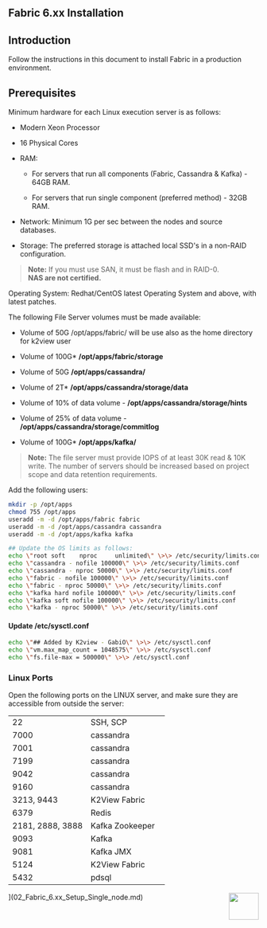 Fabric 6.xx Installation
  -----------------------------------------------------------------------
## Introduction 

Follow the instructions in this document to install Fabric in a production environment.

## Prerequisites 

Minimum hardware for each Linux execution server is as follows:

-   Modern Xeon Processor

-   16 Physical Cores

-   RAM:

    -   For servers that run all components (Fabric, Cassandra & Kafka) - 64GB RAM.

    -   For servers that run single component (preferred method) - 32GB RAM.

-   Network: Minimum 1G per sec between the nodes and source databases.

-   Storage: The preferred storage is attached local SSD's in a non-RAID configuration.

> **Note:** If you must use SAN, it must be flash and in RAID-0.\
> **NAS are not certified.**

Operating System: Redhat/CentOS latest Operating System and above, with latest patches.

The following File Server volumes must be made available:

-   Volume of 50G /opt/apps/fabric/ will be use also as the home directory for k2view user

-   Volume of 100G\* **/opt/apps/fabric/storage**

-   Volume of 50G **/opt/apps/cassandra/**

-   Volume of 2T\* **/opt/apps/cassandra/storage/data**

-   Volume of 10% of data volume - **/opt/apps/cassandra/storage/hints**

-   Volume of 25% of data volume - **/opt/apps/cassandra/storage/commitlog**

-   Volume of 100G\* **/opt/apps/kafka/**

> **Note:** The file server must provide IOPS of at least 30K read & 10K write.
> The number of servers should be increased based on project scope and data retention requirements.

Add the following users:

~~~bash
mkdir -p /opt/apps
chmod 755 /opt/apps
useradd -m -d /opt/apps/fabric fabric
useradd -m -d /opt/apps/cassandra cassandra
useradd -m -d /opt/apps/kafka kafka

## Update the OS limits as follows:
echo \"root soft    nproc     unlimited\" \>\> /etc/security/limits.conf
echo \"cassandra - nofile 100000\" \>\> /etc/security/limits.conf
echo \"cassandra - nproc 50000\" \>\> /etc/security/limits.conf
echo \"fabric - nofile 100000\" \>\> /etc/security/limits.conf
echo \"fabric - nproc 50000\" \>\> /etc/security/limits.conf
echo \"kafka hard nofile 100000\" \>\> /etc/security/limits.conf
echo \"kafka soft nofile 100000\" \>\> /etc/security/limits.conf
echo \"kafka - nproc 50000\" \>\> /etc/security/limits.conf
~~~

#### Update /etc/sysctl.conf ####

~~~bash
echo \"## Added by K2view - GabiO\" \>\> /etc/sysctl.conf
echo \"vm.max_map_count = 1048575\" \>\> /etc/sysctl.conf
echo \"fs.file-max = 500000\" \>\> /etc/sysctl.conf
~~~



### Linux Ports 

Open the following ports on the LINUX server, and make sure they are accessible from outside the server: 

<table style="border-collapse: collapse; width: 100%;">
<tbody>
<tr>
<td style="width: 50%; height: 18px;">22</td>
<td style="width: 50%; height: 18px;">SSH, SCP</td>
</tr>
<tr>
<td style="width: 50%; height: 18px;">7000</td>
<td style="width: 50%; height: 18px;">cassandra</td>
</tr>
<tr>
<td style="width: 50%; height: 18px;">7001</td>
<td style="width: 50%; height: 18px;">cassandra</td>
</tr>
<tr>
<td style="width: 50%; height: 18px;">7199</td>
<td style="width: 50%; height: 18px;">cassandra</td>
</tr>
<tr>
<td style="width: 50%; height: 18px;">9042</td>
<td style="width: 50%; height: 18px;">cassandra</td>
</tr>
<tr>
<td style="width: 50%; height: 18px;">9160</td>
<td style="width: 50%; height: 18px;">cassandra</td>
</tr>
<tr>
<td style="width: 50%; height: 11px;">3213, 9443</td>
<td style="width: 50%; height: 11px;">K2View Fabric</td>
</tr>
<tr>
<td style="width: 50%; height: 18px;">6379</td>
<td style="width: 50%; height: 18px;">Redis</td>
</tr>
<tr>
<td style="width: 50%; height: 18px;">2181, 2888, 3888</td>
<td style="width: 50%; height: 18px;">Kafka Zookeeper</td>
</tr>
<tr>
<td style="width: 50%; height: 18px;">9093</td>
<td style="width: 50%; height: 18px;">Kafka</td>
</tr>
<tr>
<td style="width: 50%; height: 18px;">9081</td>
<td style="width: 50%; height: 18px;">Kafka JMX</td>
</tr>
<tr>
<td style="width: 50%; height: 18px;">5124</td>
<td style="width: 50%; height: 18px;">K2View Fabric</td>
</tr>
<tr>
<td style="width: 50%; height: 18px;">5432</td>
<td style="width: 50%; height: 18px;">pdsql</td>
</tr>
</tbody>
</table>



<img align="right" width="60" height="54" src="/articles/images/Next.png">](02_Fabric_6.xx_Setup_Single_node.md)  